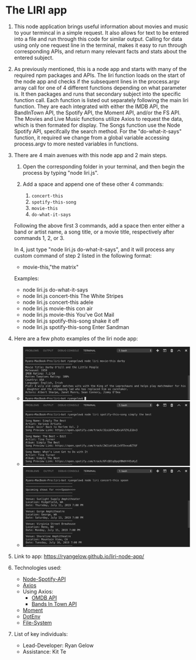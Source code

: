 # The LIRI app

1. This node application brings useful information about movies and music to your termincal in a simple request. It also allows for text to be entered into a file and run through this code for similar output. Calling for data using only one request line in the terminal, makes it easy to run through corresponding APIs, and return many relevant facts and stats about the entered subject.

2. As previously mentioned, this is a node app and starts with many of the required npm packages and APIs. The liri function loads on the start of the node app and checks if the subsequent lines in the process.argv array call for one of 4 different functions depending on what parameter is. It then packages and runs that secondary subject into the specific function call. Each function is listed out separately following the main liri function. They are each integrated with either the IMDB API, the BandInTown API, the Spotify API, the Moment API, and/or the FS API. The Movies and Live Music functions utilize Axios to request the data, which is then formated for display. The Songs function use the Node Spotify API, specifcally the search method. For the "do-what-it-says" function, it required we change from a global variable accessing process.argv to more nested variables in functions.

3. There are 4 main avenues with this node app and 2 main steps. 

    1. Open the corresponding folder in your terminal, and then begin the process by typing "node liri.js". 
    
    2. Add a space and append one of these other 4 commands:

        1. `concert-this`
        2. `spotify-this-song`
        3. `movie-this`
        4. `do-what-it-says`

    Following the above first 3 commands, add a space then enter either a band or artist name, a song title, or a movie title, respectively after commands 1, 2, or 3. 

    In 4, just type "node liri.js do-what-it-says", and it will process any custom command of step 2 listed in the following format:

    * movie-this,"the matrix"

    Examples:
    
    * node liri.js do-what-it-says
    * node liri.js concert-this The White Stripes
    * node liri.js concert-this adele
    * node liri.js movie-this con air
    * node liri.js movie-this You've Got Mail
    * node liri.js spotify-this-song shake it off
    * node liri.js spotify-this-song Enter Sandman

4. Here are a few photo examples of the liri node app:
    * ![Movie](./images/movie_darby.png)
    * ![Song](./images/song_the_best.png)
    * ![Artist](./images/concert_spoon.png)

5. Link to app: https://ryangelow.github.io/liri-node-app/

6. Technologies used:
    * [Node-Spotify-API](https://www.npmjs.com/package/node-spotify-api)
    * [Axios](https://www.npmjs.com/package/axios)
    * Using Axios:
        * [OMDB API](http://www.omdbapi.com)   
        * [Bands In Town API](http://www.artists.bandsintown.com/bandsintown-api)
   * [Moment](https://www.npmjs.com/package/moment)
   * [DotEnv](https://www.npmjs.com/package/dotenv)
   * [File-System](https://www.npmjs.com/package/file-system) 
7. List of key individuals:
    * Lead-Developer: Ryan Gelow
    * Assistance: Kit Te